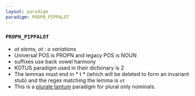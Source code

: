```yaml
---
layout: paradigm
paradigm: PROPN_PIPPALOT
---
```

### ` PROPN_PIPPALOT `

* _ot stems, ot : o variations_
* Universal POS is PROPN and legacy POS is NOUN
* suffixes use back vowel harmony
* KOTUS paradigm used in their dictionary is 2
* The lemmas must end in * t * (which will be deleted to form an invariant stub) and the regex matching the lemma is ` ot `
* This is a [plurale tantum](https://en.wikipedia.org/wiki/Plurale_tantum) paradigm for plural only nominals.
